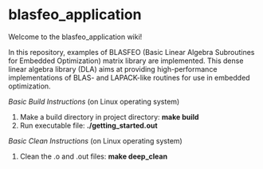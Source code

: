 # blasfeo_application

Welcome to the blasfeo_application wiki!

In this repository, examples of BLASFEO (Basic Linear Algebra Subroutines for Embedded Optimization) matrix library are implemented. This dense linear algebra library (DLA) aims at providing  high-performance implementations of
BLAS- and LAPACK-like routines for use in embedded optimization.

_Basic Build Instructions_ (on Linux operating system)
1. Make a build directory in project directory: **make build**
2. Run executable file: **./getting_started.out**

_Basic Clean Instructions_ (on Linux operating system)
1. Clean the .o and .out files: **make deep_clean**
